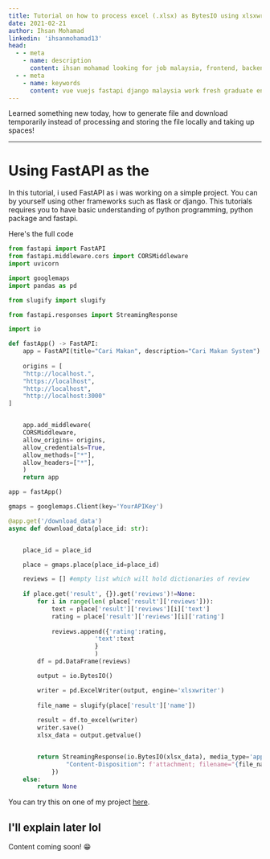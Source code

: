 ```yaml
---
title: Tutorial on how to process excel (.xlsx) as BytesIO using xlsxwriter engine without storing the file
date: 2021-02-21
author: Ihsan Mohamad
linkedin: 'ihsanmohamad13'
head:
  - - meta
    - name: description
      content: ihsan mohamad looking for job malaysia, frontend, backend or fullstack
  - - meta
    - name: keywords
      content: vue vuejs fastapi django malaysia work fresh graduate entry level junior developer python xlsx pandas file upload read excel temporary download byte excelwriter
---
```


Learned something new today, how to generate file and download temporarily instead of processing and storing the file locally and taking up spaces!

---
# Using FastAPI as the 

In this tutorial, i used FastAPI as i was working on a simple project. You can by yourself using other frameworks such as flask or django. This tutorials requires you to have basic understanding of python programming, python package and fastapi.




Here's the full code

```python
from fastapi import FastAPI
from fastapi.middleware.cors import CORSMiddleware
import uvicorn

import googlemaps
import pandas as pd

from slugify import slugify

from fastapi.responses import StreamingResponse

import io

def fastApp() -> FastAPI:
    app = FastAPI(title="Cari Makan", description="Cari Makan System")
    
    origins = [
    "http://localhost.",
    "https://localhost",
    "http://localhost",
    "http://localhost:3000"
]


    app.add_middleware(
    CORSMiddleware,
    allow_origins= origins,
    allow_credentials=True,
    allow_methods=["*"],
    allow_headers=["*"],
    )
    return app

app = fastApp()

gmaps = googlemaps.Client(key='YourAPIKey')

@app.get('/download_data')
async def download_data(place_id: str):


    place_id = place_id

    place = gmaps.place(place_id=place_id)

    reviews = [] #empty list which will hold dictionaries of review
    
    if place.get('result', {}).get('reviews')!=None:
        for i in range(len( place['result']['reviews'])):
            text = place['result']['reviews'][i]['text']
            rating = place['result']['reviews'][i]['rating']
            
            reviews.append({'rating':rating,
                        'text':text
                        }
                        )
        df = pd.DataFrame(reviews)

        output = io.BytesIO()

        writer = pd.ExcelWriter(output, engine='xlsxwriter')
        
        file_name = slugify(place['result']['name'])
            
        result = df.to_excel(writer)
        writer.save()
        xlsx_data = output.getvalue()


        return StreamingResponse(io.BytesIO(xlsx_data), media_type='application/vnd.openxmlformats-officedocument.spreadsheetml.sheet', headers={
                "Content-Disposition": f'attachment; filename="{file_name}.xlsx"'
            })
    else:
        return None
```

You can try this on one of my project [here](https://carimakan.herokuapp.com/docs). 

## I'll explain later lol

Content coming soon!
:grin: